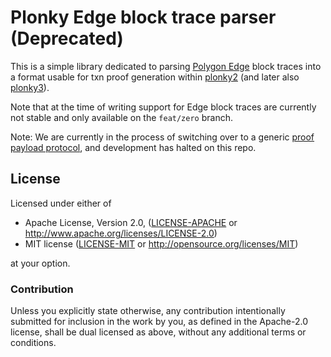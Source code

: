 # Plonky Edge block trace parser (Deprecated)

This is a simple library dedicated to parsing [Polygon Edge](https://github.com/0xPolygon/polygon-edge) block traces into a format usable for txn proof generation within [plonky2](https://github.com/0xPolygonZero/plonky2) (and later also [plonky3](https://github.com/Plonky3)).

Note that at the time of writing  support for Edge block traces are currently not stable and only available on the `feat/zero` branch.

Note: We are currently in the process of switching over to a generic [proof payload protocol](https://github.com/0xPolygonZero/proof-protocol-decoder), and development has halted on this repo.

## License

Licensed under either of

* Apache License, Version 2.0, ([LICENSE-APACHE](LICENSE-APACHE) or http://www.apache.org/licenses/LICENSE-2.0)
* MIT license ([LICENSE-MIT](LICENSE-MIT) or http://opensource.org/licenses/MIT)

at your option.


### Contribution

Unless you explicitly state otherwise, any contribution intentionally submitted for inclusion in the work by you, as defined in the Apache-2.0 license, shall be dual licensed as above, without any additional terms or conditions.
